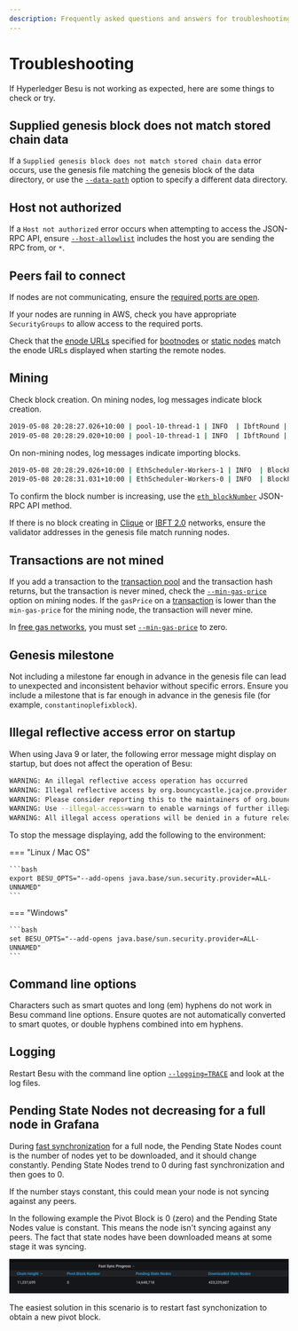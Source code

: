 ```yaml
---
description: Frequently asked questions and answers for troubleshooting Hyperledger Besu
---
```


# Troubleshooting

If Hyperledger Besu is not working as expected, here are some things to check or try.

## Supplied genesis block does not match stored chain data

If a `Supplied genesis block does not match stored chain data` error occurs, use the genesis file
matching the genesis block of the data directory, or use the
[`--data-path`](../../Reference/CLI/CLI-Syntax.md#data-path) option to specify a different data
directory.

## Host not authorized

If a `Host not authorized` error occurs when attempting to access the JSON-RPC API, ensure
[`--host-allowlist`](../../Reference/CLI/CLI-Syntax.md#host-allowlist) includes the host you are
sending the RPC from, or `*`.

## Peers fail to connect

If nodes are not communicating, ensure the
[required ports are open](../../HowTo/Find-and-Connect/Configuring-Ports.md).

If your nodes are running in AWS, check you have appropriate `SecurityGroups` to allow access to
the required ports.

Check that the [enode URLs](../../Concepts/Node-Keys.md#enode-url) specified for
[bootnodes](../Find-and-Connect/Bootnodes.md) or
[static nodes](../Find-and-Connect/Static-Nodes.md) match the enode URLs displayed when starting the
remote nodes.

## Mining

Check block creation. On mining nodes, log messages indicate block creation.

```bash
2019-05-08 20:28:27.026+10:00 | pool-10-thread-1 | INFO  | IbftRound | Importing block to chain. round=ConsensusRoundIdentifier{Sequence=660, Round=0}, hash=0x759afaba4e923d89175d850ceca4b8ef81f7d9c727b0b0b8e714b624a4b8e8cc
2019-05-08 20:28:29.020+10:00 | pool-10-thread-1 | INFO  | IbftRound | Importing block to chain. round=ConsensusRoundIdentifier{Sequence=661, Round=0}, hash=0x5443e504256765f06b3cebfbee82276a034ebcc8d685b7c3d1a6010fd4acfa14
```

On non-mining nodes, log messages indicate importing blocks.

```bash
2019-05-08 20:28:29.026+10:00 | EthScheduler-Workers-1 | INFO  | BlockPropagationManager | Imported #661 / 0 tx / 0 om / 0 (0.0%) gas / (0x5443e504256765f06b3cebfbee82276a034ebcc8d685b7c3d1a6010fd4acfa14) in 0.000s.
2019-05-08 20:28:31.031+10:00 | EthScheduler-Workers-0 | INFO  | BlockPropagationManager | Imported #662 / 0 tx / 0 om / 0 (0.0%) gas / (0x0ead4e20123d3f1433d8dec894fcce386da4049819b24b309963ce7a8a0fcf03) in 0.000s.
```

To confirm the block number is increasing, use the
[`eth_blockNumber`](../../Reference/API-Methods.md#eth_blocknumber) JSON-RPC API method.

If there is no block creating in [Clique](../Configure/Consensus-Protocols/Clique.md#extra-data)
or [IBFT 2.0](../Configure/Consensus-Protocols/IBFT.md#extra-data) networks, ensure the validator
addresses in the genesis file match running nodes.

## Transactions are not mined

If you add a transaction to the
[transaction pool](../../Concepts/Transactions/Transaction-Pool.md) and the transaction hash
returns, but the transaction is never mined, check the
[`--min-gas-price`](../../Reference/CLI/CLI-Syntax.md#min-gas-price) option on mining nodes. If the
`gasPrice` on a [transaction](../Send-Transactions/Transactions.md) is lower than the
`min-gas-price` for the mining node, the transaction will never mine.

In [free gas networks](../Configure/FreeGas.md), you must set
[`--min-gas-price`](../../Reference/CLI/CLI-Syntax.md#min-gas-price) to zero.

## Genesis milestone

Not including a milestone far enough in advance in the genesis file can lead to unexpected and
inconsistent behavior without specific errors. Ensure you include a milestone that is far enough in
advance in the genesis file (for example, `constantinoplefixblock`).

## Illegal reflective access error on startup

When using Java 9 or later, the following error message might display on startup, but does not
affect the operation of Besu:

```bash
WARNING: An illegal reflective access operation has occurred
WARNING: Illegal reflective access by org.bouncycastle.jcajce.provider.drbg.DRBG (file:/Users/madelinemurray/besu/build/distributions/besu-1.1.2-SNAPSHOT/lib/bcprov-jdk15on-1.61.jar) to constructor sun.security.provider.Sun()
WARNING: Please consider reporting this to the maintainers of org.bouncycastle.jcajce.provider.drbg.DRBG
WARNING: Use --illegal-access=warn to enable warnings of further illegal reflective access operations
WARNING: All illegal access operations will be denied in a future release
```

To stop the message displaying, add the following to the environment:

=== "Linux / Mac OS"

    ```bash
    export BESU_OPTS="--add-opens java.base/sun.security.provider=ALL-UNNAMED"
    ```

=== "Windows"

    ```bash
    set BESU_OPTS="--add-opens java.base/sun.security.provider=ALL-UNNAMED"
    ```

## Command line options

Characters such as smart quotes and long (em) hyphens do not work in Besu command line options.
Ensure quotes are not automatically converted to smart quotes, or double hyphens combined into em
hyphens.

## Logging

Restart Besu with the command line option
[`--logging=TRACE`](../../Reference/CLI/CLI-Syntax.md#logging) and look at the log files.

## Pending State Nodes not decreasing for a full node in Grafana

During [fast synchronization](../../Concepts/Node-Types.md#run-a-full-node) for a full node, the
Pending State Nodes count is the number of nodes yet to be downloaded, and it should change
constantly. Pending State Nodes trend to 0 during fast synchronization and then goes to 0.

If the number stays constant, this could mean your node is not syncing against any peers.

In the following example the Pivot Block is 0 (zero) and the Pending State Nodes value is constant.
This means the node isn't syncing against any peers. The fact that state nodes have been downloaded
means at some stage it was syncing.

![Fast synchronization](../../images/fastsync.png)

The easiest solution in this scenario is to restart fast synchonization to obtain a new
pivot block.
